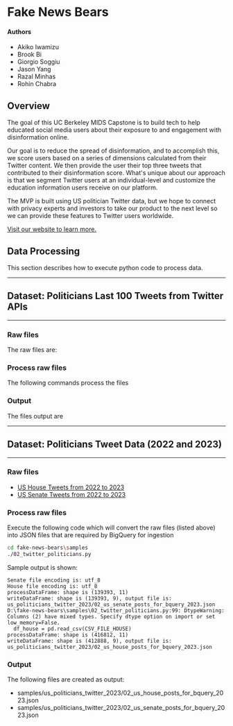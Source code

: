 # Fake News Bears

#### Authors
* Akiko Iwamizu
* Brook Bi
* Giorgio Soggiu
* Jason Yang
* Razal Minhas
* Rohin Chabra


## Overview

The goal of this UC Berkeley MIDS Capstone is to build tech to help educated social media users about their exposure to and engagement with disinformation online.

Our goal is to reduce the spread of disinformation, and to accomplish this, we score users based on a series of dimensions calculated from their Twitter content. We then provide the user their top three tweets that contributed to their disinformation score. What's unique about our approach is that we segment Twitter users at an individual-level and customize the education information users receive on our platform.

The MVP is built using US politician Twitter data, but we hope to connect with privacy experts and investors to take our product to the next level so we can provide these features to Twitter users worldwide.

[Visit our website to learn more.](https://www.fakenewsbears.org/)


## Data Processing
This section describes how to execute python code to process data.

***
## Dataset: Politicians Last 100 Tweets from Twitter APIs
***

### Raw files
The raw files are:

### Process raw files
The following commands process the files

### Output
The files output are

***
## Dataset: Politicians Tweet Data (2022 and 2023)
***

### Raw files
- [US House Tweets from 2022 to 2023
](samples/us_politicians_twitter_2023/us_house_posts_2022_2023.csv)
- [US Senate Tweets from 2022 to 2023](samples/us_politicians_twitter_2023/us_senate_posts_2022_2023.csv)

### Process raw files
Execute the following code which will convert the raw files (listed above) into JSON files that are required by BigQuery for ingestion
```sh
cd fake-news-bears\samples
./02_twitter_politicians.py
```

Sample output is shown:
```
Senate file encoding is: utf_8
House file encoding is: utf_8
processDataFrame: shape is (139393, 11)
writeDataFrame: shape is (139393, 9), output file is: us_politicians_twitter_2023/02_us_senate_posts_for_bquery_2023.json
D:\fake-news-bears\samples\02_twitter_politicians.py:99: DtypeWarning: Columns (2) have mixed types. Specify dtype option on import or set low_memory=False.
  df_house = pd.read_csv(CSV_FILE_HOUSE)
processDataFrame: shape is (416812, 11)
writeDataFrame: shape is (412888, 9), output file is: us_politicians_twitter_2023/02_us_house_posts_for_bquery_2023.json
```

### Output
The following files are created as output:
- samples/us_politicians_twitter_2023/02_us_house_posts_for_bquery_2023.json
- samples/us_politicians_twitter_2023/02_us_senate_posts_for_bquery_2023.json

